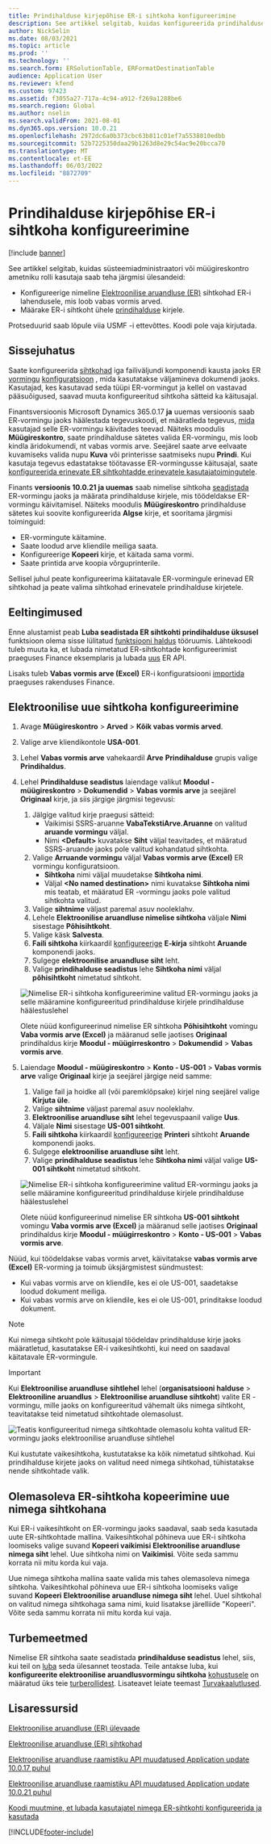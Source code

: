 ```yaml
---
title: Prindihalduse kirjepõhise ER-i sihtkoha konfigureerimine
description: See artikkel selgitab, kuidas konfigureerida prindihalduse kirjepõhiseid sihtkohti väljaminevate dokumentide loomiseks konfigureeritud elektroonilise aruandluse (ER) vormingus.
author: NickSelin
ms.date: 08/03/2021
ms.topic: article
ms.prod: ''
ms.technology: ''
ms.search.form: ERSolutionTable, ERFormatDestinationTable
audience: Application User
ms.reviewer: kfend
ms.custom: 97423
ms.assetid: f3055a27-717a-4c94-a912-f269a1288be6
ms.search.region: Global
ms.author: nselin
ms.search.validFrom: 2021-08-01
ms.dyn365.ops.version: 10.0.21
ms.openlocfilehash: 2972dc6a0b373cbc63b811c01ef7a5538810edbb
ms.sourcegitcommit: 52b7225350daa29b1263d8e29c54ac9e20bcca70
ms.translationtype: MT
ms.contentlocale: et-EE
ms.lasthandoff: 06/03/2022
ms.locfileid: "8872709"
---
```

# <a name="configure-print-management-record-specific-er-destinations"></a>Prindihalduse kirjepõhise ER-i sihtkoha konfigureerimine

[!include [banner](../includes/banner.md)]

See artikkel selgitab, kuidas süsteemiadministraatori või müügireskontro ametniku rolli kasutaja saab teha järgmisi ülesandeid:

- Konfigureerige nimeline [Elektroonilise aruandluse (ER)](general-electronic-reporting.md) sihtkohad ER-i lahendusele, mis loob vabas vormis arved.
- Määrake ER-i sihtkoht ühele [prindihalduse](document-reporting-services.md) kirjele.

Protseduurid saab lõpule viia USMF -i ettevõttes. Koodi pole vaja kirjutada.

## <a name="introduction"></a>Sissejuhatus

Saate konfigureerida [sihtkohad](electronic-reporting-destinations.md) iga failiväljundi komponendi kausta jaoks ER [vormingu](general-electronic-reporting.md) [konfiguratsioon](general-electronic-reporting.md#Configuration) , mida kasutatakse väljamineva dokumendi jaoks. Kasutajad, kes kasutavad seda tüüpi ER-vormingut ja kellel on vastavad pääsuõigused, saavad muuta konfigureeritud sihtkoha sätteid ka käitusajal.

Finantsversioonis Microsoft Dynamics 365.0.17 **ja** uuemas versioonis saab ER-vormingu jaoks häälestada tegevuskoodi, et määratleda tegevus, [mida](er-apis-app10-0-17.md) kasutajad selle ER-vormingu käivitades teevad. Näiteks moodulis **Müügireskontro**, saate prindihalduse sätetes valida ER-vormingu, mis loob kindla äridokumendi, nt vabas vormis arve. Seejärel saate arve eelvaate kuvamiseks valida nupu **Kuva** või printerisse saatmiseks nupu **Prindi**. Kui kasutaja tegevus edastatakse töötavasse ER-vormingusse käitusajal, saate [konfigureerida erinevate ER sihtkohtadde erinevatele kasutajatoimingutele](er-action-dependent-destinations.md).

Finants **versioonis 10.0.21 ja uuemas** saab nimelise sihtkoha [seadistada](er-apis-app10-0-21.md) ER-vormingu jaoks ja määrata prindihalduse kirjele, mis töödeldakse ER-vormingu käivitamisel. Näiteks moodulis **Müügireskontro** prindihalduse sätetes kui soovite konfigureerida **Algse** kirje, et sooritama järgmisi toiminguid:

- ER-vormingute käitamine.
- Saate loodud arve kliendile meiliga saata.
- Konfigureerige **Kopeeri** kirje, et käitada sama vormi.
- Saate printida arve koopia võrguprinterile.

Sellisel juhul peate konfigureerima käitatavale ER-vormingule erinevad ER sihtkohad ja peate valima sihtkohad erinevatele prindihalduse kirjetele.

## <a name="prerequisites"></a>Eeltingimused

Enne alustamist peab **Luba seadistada ER sihtkohti prindihalduse üksusel** funktsioon olema sisse lülitatud [funktsiooni haldus](../../fin-ops/get-started/feature-management/feature-management-overview.md#the-feature-management-workspace) tööruumis. Lähtekoodi tuleb muuta ka, et lubada nimetatud ER-sihtkohtade konfigureerimist praeguses Finance eksemplaris ja lubada [uus](er-apis-app10-0-21.md) ER API.

Lisaks tuleb **Vabas vormis arve (Excel)** ER-i konfiguratsiooni [importida](er-download-configurations-global-repo.md) praeguses rakenduses Finance.

## <a name="configure-a-new-er-destination"></a>Elektroonilise uue sihtkoha konfigureerimine

1. Avage **Müügireskontro** \> **Arved** \> **Kõik vabas vormis arved**.
2. Valige arve kliendikontole **USA-001**.
3. Lehel **Vabas vormis arve** vahekaardil **Arve** **Prindihalduse** grupis valige **Prindihaldus**.
4. Lehel **Prindihalduse seadistus** laiendage valikut **Moodul - müügireskontro** \> **Dokumendid** \> **Vabas vormis arve** ja seejärel **Originaal** kirje, ja siis järgige järgmisi tegevusi:

    1.  Jälgige valitud kirje praegusi sätteid:
        -   Vaikimisi SSRS-aruanne **VabaTekstiArve.Aruanne** on valitud **aruande vormingu** väljal.
        -   Nimi **\<Default\>** kuvatakse **Siht** väljal teavitades, et määratud SSRS-aruande jaoks pole valitud kohandatud sihtkohta. 
    2.  Valige **Arruande vormingu** väljal **Vabas vormis arve (Excel)** ER vormingu konfiguratsioon.
        -   **Sihtkoha** nimi väljal muudetakse **Sihtkoha nimi**.
        -   Väljal **\<No named destination\>** nimi kuvatakse **Sihtkoha nimi** mis teatab, et määratud ER -vormingu jaoks pole valitud sihtkohta valitud.
    3.  Valige **sihtnime** väljast paremal asuv nooleklahv.    
    4. Lehele **Elektroonilise aruandluse nimelise sihtkoha** väljale **Nimi** sisestage **Põhisihtkoht**.
    5. Valige käsk **Salvesta**.
    6. **Faili sihtkoha** kiirkaardil [konfigureerige](er-destination-type-email.md) **E-kirja** sihtkoht **Aruande** komponendi jaoks.
    7. Sulgege **elektroonilise aruandluse siht** leht.
    8. Valige **prindihalduse seadistus** lehe **Sihtkoha nimi** väljal **põhisihtkoht** nimetatud sihtkoht.

    ![Nimelise ER-i sihtkoha konfigureerimine valitud ER-vormingu jaoks ja selle määramine konfigureeritud prindihalduse kirjele prindihalduse häälestuslehel](./media/er-named-destinations-01.gif)

    Olete nüüd konfigureerinud nimelise ER sihtkoha **Põhisihtkoht** vomingu **Vaba vormis arve (Excel)** ja määranud selle jaotises **Originaal** prindihaldus kirje **Moodul - müügirreskontro** \> **Dokumendid** \> **Vabas vormis arve**.

5. Laiendage **Moodul - müügireskontro** \> **Konto - US-001** \> **Vabas vormis arve** valige **Originaal** kirje ja seejärel järgige neid samme:

    1. Valige fail ja hoidke all (või paremklõpsake) kirjel ning seejärel valige **Kirjuta üle**.
    2. Valige **sihtnime** väljast paremal asuv nooleklahv.
    3. **Elektroonilise aruandluse siht** lehel tegevuspaanil valige **Uus**.
    4. Väljale **Nimi** sisestage **US-001 sihtkoht**.
    5. **Faili sihtkoha** kiirkaardil [konfigureerige](er-destination-type-print.md) **Printeri** sihtkoht **Aruande** komponendi jaoks.
    6. Sulgege **elektroonilise aruandluse siht** leht.
    7. Valige **prindihalduse seadistus** lehe **Sihtkoha nimi** väljal valige **US-001 sihtkoht** nimetatud sihtkoht.

    ![Nimelise ER-i sihtkoha konfigureerimine valitud ER-vormingu jaoks ja selle määramine konfigureeritud prindihalduse kirjele prindihalduse häälestuslehel](./media/er-named-destinations-02.gif)

    Olete nüüd konfigureerinud nimelise ER sihtkoha **US-001 sihtkoht** vomingu **Vaba vormis arve (Excel)** ja määranud selle jaotises **Originaal** prindihaldus kirje **Moodul - müügirreskontro** \> **Konto - US-001** \> **Vabas vormis arve**.

Nüüd, kui töödeldakse vabas vormis arvet, käivitatakse **vabas vormis arve (Excel)** ER-vorming ja toimub üksjärgmistest sündmustest:

- Kui vabas vormis arve on kliendile, kes ei ole US-001, saadetakse loodud dokument meiliga.
- Kui vabas vormis arve on kliendile, kes ei ole US-001, prinditakse loodud dokument.

> [!NOTE]
> Kui nimega sihtkoht pole käitusajal töödeldav prindihalduse kirje jaoks määratletud, kasutatakse ER-i vaikesihtkohti, kui need on saadaval käitatavale ER-vormingule.

> [!IMPORTANT]
> Kui **Elektroonilise aruandluse sihtlehel** lehel (**organisatsiooni halduse** \> **Elektrooniline aruandlus** \> **Elektroonilise aruandluse sihtkoht**) valite ER -vormingu, mille jaoks on konfigureeritud vähemalt üks nimega sihtkoht, teavitatakse teid nimetatud sihtkohtade olemasolust.
>
> ![Teatis konfigureeritud nimega sihtkohtade olemasolu kohta valitud ER-vormingu jaoks elektroonilise aruandluse sihtlehel](./media/er-named-destinations-03.png)
>
> Kui kustutate vaikesihtkoha, kustutatakse ka kõik nimetatud sihtkohad. Kui prindihalduse kirjete jaoks on valitud need nimega sihtkohad, tühistatakse nende sihtkohtade valik.

## <a name="copy-an-existing-er-destination-as-a-new-named-destination"></a>Olemasoleva ER-sihtkoha kopeerimine uue nimega sihtkohana

Kui ER-i vaikesihtkoht on ER-vormingu jaoks saadaval, saab seda kasutada uute ER-sihtkohtade mallina. Vaikesihtkohal põhineva uue ER-i sihtkoha loomiseks valige suvand **Kopeeri vaikimisi** **Elektroonilise aruandluse nimega siht** lehel. Uue sihtkoha nimi on **Vaikimisi**. Võite seda sammu korrata nii mitu korda kui vaja.

Uue nimega sihtkoha mallina saate valida mis tahes olemasoleva nimega sihtkoha. Vaikesihtkohal põhineva uue ER-i sihtkoha loomiseks valige suvand **Kopeeri** **Elektroonilise aruandluse nimega siht** lehel. Uuel sihtkohal on valitud nimega sihtkohaga sama nimi, kuid lisatakse järelliide "Kopeeri". Võite seda sammu korrata nii mitu korda kui vaja.

## <a name="security-considerations"></a>Turbemeetmed

Nimelise ER sihtkoha saate seadistada **prindihalduse seadistus** lehel, siis, kui teil on [luba](../sysadmin/role-based-security.md#permissions) seda ülesannet teostada. Teile antakse luba, kui **konfigureerite elektroonilise aruandlusvormingu sihtkoha** [kohustusele](../sysadmin/role-based-security.md#duties) on määratud üks teie [turberollidest](../sysadmin/role-based-security.md#security-roles). Lisateavet leiate teemast [Turvakaalutlused](electronic-reporting-destinations.md#security-considerations).

## <a name="additional-resources"></a>Lisaressursid

[Elektroonilise aruandluse (ER) ülevaade](general-electronic-reporting.md)

[Elektroonilise aruandluse (ER) sihtkohad](electronic-reporting-destinations.md)

[Elektroonilise aruandluse raamistiku API muudatused Application update 10.0.17 puhul](er-apis-app10-0-17.md)

[Elektroonilise aruandluse raamistiku API muudatused Application update 10.0.21 puhul](er-apis-app10-0-21.md)

[Koodi muutmine, et lubada kasutajatel nimega ER-sihtkohti konfigureerida ja kasutada](er-api-named-destinations.md)

[!INCLUDE[footer-include](../../../includes/footer-banner.md)]
